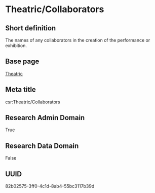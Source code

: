 # Theatric/Collaborators
## Short definition
The names of any collaborators in the creation of the performance or exhibition.
## Base page
[Theatric](https://github.com/EuroCRIS/CASRAI-Dictionairies/blob/main/Objects/Theatric.md)
## Meta title
csr:Theatric/Collaborators
## Research Admin Domain
True
## Research Data Domain
False
## UUID
82b02575-3ff0-4c1d-8ab4-55bc3117b39d
